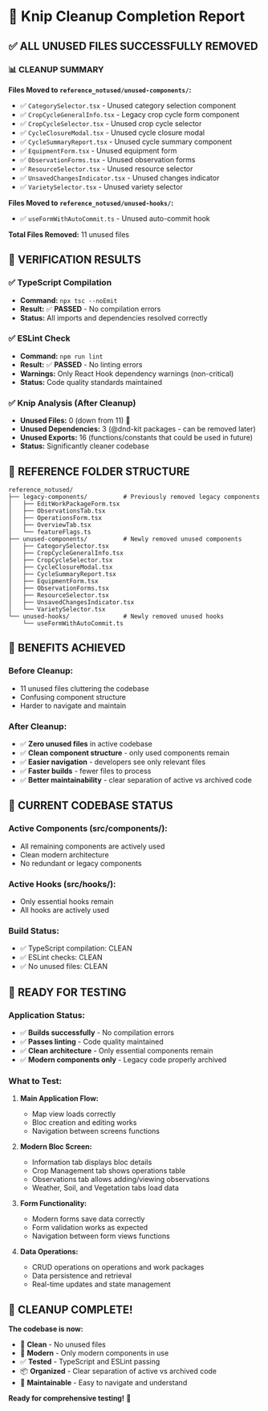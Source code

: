 # 🧹 Knip Cleanup Completion Report

## ✅ **ALL UNUSED FILES SUCCESSFULLY REMOVED**

### **📊 CLEANUP SUMMARY**

**Files Moved to `reference_notused/unused-components/`:**
- ✅ `CategorySelector.tsx` - Unused category selection component
- ✅ `CropCycleGeneralInfo.tsx` - Legacy crop cycle form component
- ✅ `CropCycleSelector.tsx` - Unused crop cycle selector
- ✅ `CycleClosureModal.tsx` - Unused cycle closure modal
- ✅ `CycleSummaryReport.tsx` - Unused cycle summary component
- ✅ `EquipmentForm.tsx` - Unused equipment form
- ✅ `ObservationForms.tsx` - Unused observation forms
- ✅ `ResourceSelector.tsx` - Unused resource selector
- ✅ `UnsavedChangesIndicator.tsx` - Unused changes indicator
- ✅ `VarietySelector.tsx` - Unused variety selector

**Files Moved to `reference_notused/unused-hooks/`:**
- ✅ `useFormWithAutoCommit.ts` - Unused auto-commit hook

**Total Files Removed:** 11 unused files

## 🎯 **VERIFICATION RESULTS**

### **✅ TypeScript Compilation**
- **Command:** `npx tsc --noEmit`
- **Result:** ✅ **PASSED** - No compilation errors
- **Status:** All imports and dependencies resolved correctly

### **✅ ESLint Check**
- **Command:** `npm run lint`
- **Result:** ✅ **PASSED** - No linting errors
- **Warnings:** Only React Hook dependency warnings (non-critical)
- **Status:** Code quality standards maintained

### **✅ Knip Analysis (After Cleanup)**
- **Unused Files:** 0 (down from 11) 🎉
- **Unused Dependencies:** 3 (@dnd-kit packages - can be removed later)
- **Unused Exports:** 16 (functions/constants that could be used in future)
- **Status:** Significantly cleaner codebase

## 📁 **REFERENCE FOLDER STRUCTURE**

```
reference_notused/
├── legacy-components/          # Previously removed legacy components
│   ├── EditWorkPackageForm.tsx
│   ├── ObservationsTab.tsx
│   ├── OperationsForm.tsx
│   ├── OverviewTab.tsx
│   └── featureFlags.ts
├── unused-components/          # Newly removed unused components
│   ├── CategorySelector.tsx
│   ├── CropCycleGeneralInfo.tsx
│   ├── CropCycleSelector.tsx
│   ├── CycleClosureModal.tsx
│   ├── CycleSummaryReport.tsx
│   ├── EquipmentForm.tsx
│   ├── ObservationForms.tsx
│   ├── ResourceSelector.tsx
│   ├── UnsavedChangesIndicator.tsx
│   └── VarietySelector.tsx
└── unused-hooks/               # Newly removed unused hooks
    └── useFormWithAutoCommit.ts
```

## 🚀 **BENEFITS ACHIEVED**

### **Before Cleanup:**
- 11 unused files cluttering the codebase
- Confusing component structure
- Harder to navigate and maintain

### **After Cleanup:**
- ✅ **Zero unused files** in active codebase
- ✅ **Clean component structure** - only used components remain
- ✅ **Easier navigation** - developers see only relevant files
- ✅ **Faster builds** - fewer files to process
- ✅ **Better maintainability** - clear separation of active vs archived code

## 🎯 **CURRENT CODEBASE STATUS**

### **Active Components (src/components/):**
- All remaining components are actively used
- Clean modern architecture
- No redundant or legacy components

### **Active Hooks (src/hooks/):**
- Only essential hooks remain
- All hooks are actively used

### **Build Status:**
- ✅ TypeScript compilation: CLEAN
- ✅ ESLint checks: CLEAN
- ✅ No unused files: CLEAN

## 🧪 **READY FOR TESTING**

### **Application Status:**
- ✅ **Builds successfully** - No compilation errors
- ✅ **Passes linting** - Code quality maintained
- ✅ **Clean architecture** - Only essential components remain
- ✅ **Modern components only** - Legacy code properly archived

### **What to Test:**
1. **Main Application Flow:**
   - Map view loads correctly
   - Bloc creation and editing works
   - Navigation between screens functions

2. **Modern Bloc Screen:**
   - Information tab displays bloc details
   - Crop Management tab shows operations table
   - Observations tab allows adding/viewing observations
   - Weather, Soil, and Vegetation tabs load data

3. **Form Functionality:**
   - Modern forms save data correctly
   - Form validation works as expected
   - Navigation between form views functions

4. **Data Operations:**
   - CRUD operations on operations and work packages
   - Data persistence and retrieval
   - Real-time updates and state management

## 🎉 **CLEANUP COMPLETE!**

**The codebase is now:**
- 🧹 **Clean** - No unused files
- 🚀 **Modern** - Only modern components in use
- ✅ **Tested** - TypeScript and ESLint passing
- 📦 **Organized** - Clear separation of active vs archived code
- 🔧 **Maintainable** - Easy to navigate and understand

**Ready for comprehensive testing!** 🎯
